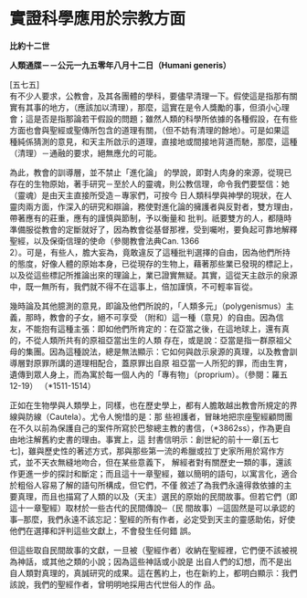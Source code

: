# 實證科學應用於宗教方面


**比約十二世**

**人類通牒－－公元一九五零年八月十二日（Humani generis）**





[五七五]  
有不少人要求，公教會，及其各團體的學科，要儘早清理一下。假使這是指那有關實有其事的地方，（應該加以清理），那麼，這實在是令人獎勵的事，但須小心理
會；這是否是指那論若干假設的問題；雖然人類的科學所依據的各種假設，在有些方面也會與聖經或聖傳所包含的道理有關，（但不妨有清理的餘地）。可是如果這
種純係猜測的意見，和天主所啟示的道理，直接地或間接地背道而馳，那麼，這種（清理）－通融的要求，絕無應允的可能。

為此，教會的訓導層，並不禁止「進化論」 
的學說，即對人肉身的來源，從現已存在的生物原始，著手研究－至於人的靈魂，則公教信理，命令我們要堅信：她（靈魂）是由天主直接所受造－專家們，可按今
日人類科學與神學的現狀，在人靈肉兩方面，作深入的研究和辯論，務使對進化論的擁護者與反對者，雙方理由，帶著應有的莊重，應有的謹慎與節制，予以衡量和
批判。祇要雙方的人，都隨時準備服從教會的定斷就好了，因為教會從基督那裡，受到囑咐，要負起可靠地解釋聖經，以及保衛信理的使命（參閱教會法典Can.
 1366  
2）。可是，有些人，膽大妄為，竟敢違反了這種批判選擇的自由，因為他們所持的態度，好像人體的原始本身，已從現存的生物上，藉著那些業已發現的標記上，
以及從這些標記所推論出來的理論上，業已證實無疑。其實，這從天主啟示的泉源中，既一無所有，我們就不得不在這事上，倍加謹慎，不可輕率盲從。

幾時論及其他臆測的意見，即論及他們所說的，「人類多元」（polygenismus）主義，那時，教會的子女，絕不可享受
（附和）這一種（意見）的自由。因為信友，不能抱有這種主張：即如他們所肯定的：在亞當之後，在這地球上，還有真的，不從人類所共有的原祖亞當出生的人類
存在，或是說：亞當是指一群原祖父母的集團。因為這種說法，總是無法顯示：它如何與啟示泉源的真理，以及教會訓導層對原罪所講的道理相配合，蓋原罪出自原
祖亞當一人所犯的罪，而由生育，遺傳到眾人身上，而為寓於每一個人內的「專有物」（proprium）。（參閱：羅五12-19）
（*1511-1514）

正如在生物學與人類學上，同樣，也在歷史學上，都有人膽敢越出教會所規定的界線與防線（Cautela）。尤令人惋惜的是：那
些袒護者，冒昧地把宗座聖經顧問團在不久以前為保護自己的案件所寫於巴黎總主教的書信，（*3862ss），作為更自由地注解舊約史書的理由。事實上，這
封書信明示：創世紀的前十一章[五七七]，雖與歷史性的著述方式，那與那些第一流的希臘或拉丁史家所用於寫作方式，並不天衣無縫地吻合，但在某些意義下，
解經者對有關歷史一類的事，還該作更進一步的探討和斷定；而且這十一章聖經，雖以簡明的語句，以寓言化，適合於粗俗人容易了解的語句所構成，但它們，不僅
敘述了為我們永遠得救依據的主要真理，而且也描寫了人類的以及（天主）選民的原始的民間故事。但若它們（即這十一章聖經）取材於一些古代的民間傳說─（民
間故事）─這固然是可以承認的事─那麼，我們永遠不該忘記：聖經的所有作者，必定受到天主的靈感助佑，好使他們在選擇和評判這些文獻上，不會發生任何錯
誤。

但這些取自民間故事的文獻，一旦被（聖經作者）收納在聖經裡，它們便不該被視為神話，或其他之類的小說；因為這些神話或小說是
出自人們的幻想，而不是出自人類對真理的，真誠研究的成果。這在舊約上，也在新約上，都明白顯示：我們該說，我們的聖經作者，曾明明地採用古代世俗人的作
品。

